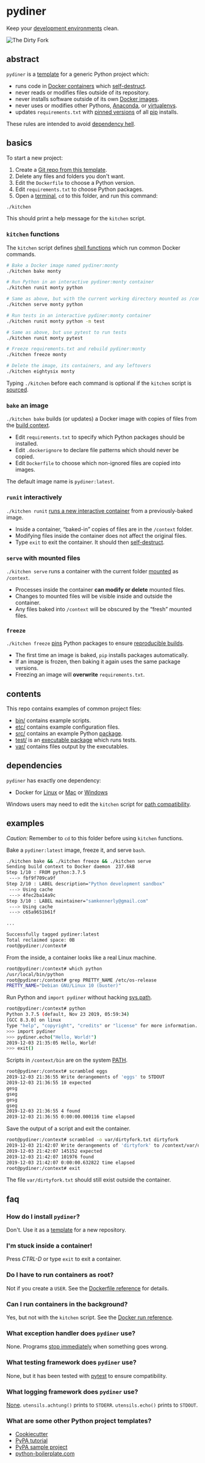 # pydiner

Keep your [development environments] clean.

[development environments]: https://en.wikipedia.org/wiki/Sandbox_(software_development)

<img
  alt="The Dirty Fork"
  src="https://raw.githubusercontent.com/samkennerly/posters/master/pydiner.jpeg"
  title="Lucky I didn't tell them about the dirty knife.">


## abstract

`pydiner` is a [template] for a generic Python project which:

- runs code in [Docker containers] which [self-destruct].
- never reads or modifies files outside of its repository.
- never installs software outside of its own [Docker images].
- never uses or modifies other Pythons, [Anaconda], or [virtualenvs].
- updates `requirements.txt` with [pinned versions] of all [pip] installs.

These rules are intended to avoid [dependency hell].

[template]: https://help.github.com/en/articles/creating-a-repository-from-a-template
[Docker containers]: https://docs.docker.com/develop/
[self-destruct]: https://docs.docker.com/engine/reference/run/#clean-up---rm
[Docker images]: https://docs.docker.com/engine/docker-overview/
[Anaconda]: https://www.anaconda.com/
[virtualenvs]: https://virtualenv.pypa.io/en/latest/
[pinned versions]: https://pip.pypa.io/en/stable/user_guide/#pinned-version-numbers
[pip]: https://pip.pypa.io/en/stable/
[dependency hell]: https://en.wikipedia.org/wiki/Dependency_hell


## basics

To start a new project:

1. Create a [Git repo from this template].
1. Delete any files and folders you don't want.
1. Edit the `Dockerfile` to choose a Python version.
1. Edit `requirements.txt` to choose Python packages.
1. Open a [terminal], `cd` to this folder, and run this command:
```sh
./kitchen
```
This should print a help message for the `kitchen` script.

### `kitchen` functions

The `kitchen` script defines [shell functions] which run common Docker commands.

```sh
# Bake a Docker image named pydiner:monty
./kitchen bake monty

# Run Python in an interactive pydiner:monty container
./kitchen runit monty python

# Same as above, but with the current working directory mounted as /context
./kitchen serve monty python

# Run tests in an interactive pydiner:monty container
./kitchen runit monty python -m test

# Same as above, but use pytest to run tests
./kitchen runit monty pytest

# Freeze requirements.txt and rebuild pydiner:monty
./kitchen freeze monty

# Delete the image, its containers, and any leftovers
./kitchen eightysix monty
```
Typing `./kitchen` before each command is optional if the `kitchen` script is [sourced].

[Git repo from this template]: https://help.github.com/en/articles/creating-a-repository-from-a-template
[terminal]: https://en.wikipedia.org/wiki/Command-line_interface
[shell functions]: https://www.gnu.org/software/bash/manual/html_node/Shell-Functions.html
[sourced]: https://en.wikipedia.org/wiki/Source_(command)

### `bake` an image

`./kitchen bake` builds (or updates) a Docker image with copies of files from the [build context].

- Edit `requirements.txt` to specify which Python packages should be installed.
- Edit `.dockerignore` to declare file patterns which should never be copied.
- Edit `Dockerfile` to choose which non-ignored files are copied into images.

The default image name is `pydiner:latest`.

[build context]: https://docs.docker.com/engine/reference/commandline/build/

### `runit` interactively

`./kitchen runit` [runs a new interactive container] from a previously-baked image.

- Inside a container, <q>baked-in</q> copies of files are in the `/context` folder.
- Modifying files inside the container does not affect the original files.
- Type `exit` to exit the container. It should then [self-destruct].

[runs a new interactive container]: https://docs.docker.com/engine/reference/commandline/run/

### `serve` with mounted files

`./kitchen serve` runs a container with the current folder [mounted] as `/context`.

- Processes inside the container **can modify or delete** mounted files.
- Changes to mounted files will be visible inside and outside the container.
- Any files baked into `/context` will be obscured by the <q>fresh</q> mounted files.

[mounted]: https://docs.docker.com/storage/bind-mounts/

### `freeze`

`./kitchen freeze` [pins] Python packages to ensure [reproducible builds].

- The first time an image is baked, `pip` installs packages automatically.
- If an image is frozen, then baking it again uses the same package versions.
- Freezing an image will **overwrite** `requirements.txt`.

[pins]: https://pip.pypa.io/en/stable/user_guide/#pinned-version-numbers
[reproducible builds]: https://en.wikipedia.org/wiki/Reproducible_builds


## contents

This repo contains examples of common project files:

- [bin/](bin) contains example scripts.
- [etc/](etc) contains example configuration files.
- [src/](src) contains an example Python [package].
- [test/](test) is an [executable package] which runs tests.
- [var/](var) contains files output by the executables.

[package]: https://docs.python.org/3/tutorial/modules.html#packages
[executable package]: https://docs.python.org/3/library/__main__.html


## dependencies

`pydiner` has exactly one dependency:

- Docker for [Linux] or [Mac] or [Windows]

Windows users may need to edit the `kitchen` script for [path compatibility].

[Linux]: https://docs.docker.com/install/
[Mac]: https://docs.docker.com/docker-for-mac/install/
[Windows]: https://docs.docker.com/docker-for-windows/
[path compatibility]: https://en.wikipedia.org/wiki/Path_(computing)#MS-DOS/Microsoft_Windows_style


## examples

*Caution:* Remember to `cd` to this folder before using `kitchen` functions.

Bake a `pydiner:latest` image, freeze it, and serve `bash`.
```sh
./kitchen bake && ./kitchen freeze && ./kitchen serve
Sending build context to Docker daemon  237.6kB
Step 1/10 : FROM python:3.7.5
 ---> fbf9f709ca9f
Step 2/10 : LABEL description="Python development sandbox"
 ---> Using cache
 ---> 4fec2ba14a9c
Step 3/10 : LABEL maintainer="samkennerly@gmail.com"
 ---> Using cache
 ---> c65a9651b61f

...

Successfully tagged pydiner:latest
Total reclaimed space: 0B
root@pydiner:/context#
```

From the inside, a container looks like a real Linux machine.
```sh
root@pydiner:/context# which python
/usr/local/bin/python
root@pydiner:/context# grep PRETTY_NAME /etc/os-release
PRETTY_NAME="Debian GNU/Linux 10 (buster)"
```

Run Python and `import pydiner` without hacking [sys.path].
```sh
root@pydiner:/context# python
Python 3.7.5 (default, Nov 23 2019, 05:59:34)
[GCC 8.3.0] on linux
Type "help", "copyright", "credits" or "license" for more information.
>>> import pydiner
>>> pydiner.echo("Hello, World!")
2019-12-03 21:35:05 Hello, World!
>>> exit()
```

Scripts in `/context/bin` are on the system [PATH].
```sh
root@pydiner:/context# scrambled eggs
2019-12-03 21:36:55 Write derangements of 'eggs' to STDOUT
2019-12-03 21:36:55 10 expected
gesg
gseg
gesg
gseg
2019-12-03 21:36:55 4 found
2019-12-03 21:36:55 0:00:00.000116 time elapsed
```

Save the output of a script and exit the container.
```sh
root@pydiner:/context# scrambled -o var/dirtyfork.txt dirtyfork
2019-12-03 21:42:07 Write derangements of 'dirtyfork' to /context/var/dirtyfork.txt
2019-12-03 21:42:07 145152 expected
2019-12-03 21:42:07 101976 found
2019-12-03 21:42:07 0:00:00.632822 time elapsed
root@pydiner:/context# exit
```

The file `var/dirtyfork.txt` should still exist outside the container.

[sys.path]: https://docs.python.org/3/library/sys.html#sys.path
[PATH]: https://en.wikipedia.org/wiki/PATH_(variable)


## faq

### How do I install `pydiner`?

Don't. Use it as a [template] for a new repository.

[template]: https://help.github.com/en/articles/creating-a-repository-from-a-template

### I'm stuck inside a container!

Press *CTRL-D* or type `exit` to exit a container.

### Do I have to run containers as root?

Not if you create a `USER`. See the [Dockerfile reference] for details.

[Dockerfile reference]: https://docs.docker.com/engine/reference/builder/

### Can I run containers in the background?

Yes, but not with the `kitchen` script. See the [Docker run reference].

[Docker run reference]: https://docs.docker.com/engine/reference/run/

### What exception handler does `pydiner` use?

None. Programs [stop immediately] when something goes wrong.

[stop immediately]: https://global.toyota/en/company/vision-and-philosophy/production-system/

### What testing framework does `pydiner` use?

None, but it has been tested with [pytest] to ensure compatibility.

[pytest]: https://docs.pytest.org/en/latest/

### What logging framework does `pydiner` use?

[None]. `utensils.achtung()` prints to `STDERR`. `utensils.echo()` prints to `STDOUT`.

[None]: https://12factor.net/logs

### What are some other Python project templates?

- [Cookiecutter](https://github.com/cookiecutter/cookiecutter)
- [PyPA tutorial](https://packaging.python.org/tutorials/packaging-projects/)
- [PyPA sample project](https://github.com/pypa/sampleproject)
- [python-boilerplate.com](https://www.python-boilerplate.com)
